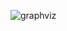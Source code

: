 ![graphviz](https://cdn.discordapp.com/attachments/937092599842480148/946849395205361714/graphviz5.png)
